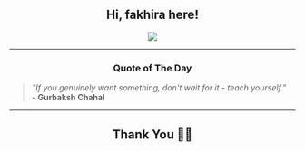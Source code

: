 <h2 align="center"> Hi, fakhira here!</h2>

<p align="center">
<a href="https://github.com/fakhiralkda" alt="github streak"><img src="https://dvst-streak.herokuapp.com/?user=fakhiralkda&theme=tokyonight&fire=DD472C"></a>
</p>

<hr>
<h3 align="center">Quote of The Day</h3>
<p align="center">
<blockquote>
<i>"If you genuinely want something, don't wait for it - teach yourself."</i>
<br>
<b>- Gurbaksh Chahal</b>
</blockquote>
</p>


<hr>
<h2 align="center">Thank You 🙏🏼</h2>
